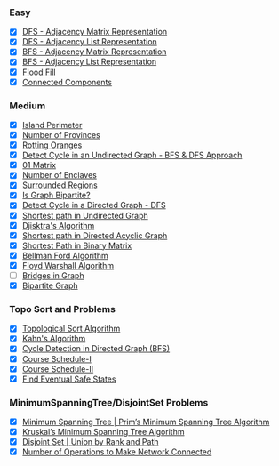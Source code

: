 ### Easy
- [x] [DFS - Adjacency Matrix Representation](./Easy/DFS_AdjacencyMatrixRepresentation.md)
- [x] [DFS - Adjacency List Representation](./Easy/DFS_AdjacencyListRepresentation.md)
- [x] [BFS - Adjacency Matrix Representation](./Easy/BFS_AdjacencyMatrixRepresentation.md)
- [x] [BFS - Adjacency List Representation](./Easy/BFS_AdjacencyListRepresentation.md)
- [x] [Flood Fill](./Easy/FloodFill.md)
- [x] [Connected Components](./Easy/ConnectedComponents.md)

### Medium
- [x] [Island Perimeter](./Medium/IslandPerimeter.md)
- [x] [Number of Provinces](./Medium/NumberOfProvinces.md)
- [x] [Rotting Oranges](./Medium/RottingOranges.md)
- [x] [Detect Cycle in an Undirected Graph - BFS & DFS Approach](./Medium/DetectCycleUndirectedGraph.md)
- [x] [01 Matrix](./Medium/01%20Matrix.md)
- [x] [Number of Enclaves](./Medium/NumberOfEnclaves.md)
- [x] [Surrounded Regions](./Medium/SurroundedRegions.md)
- [x] [Is Graph Bipartite?](./Medium/IsGraphBipartite.md)
- [x] [Detect Cycle in a Directed Graph - DFS](./Medium/DirectedGraphCycle_DFS.md)
- [x] [Shortest path in Undirected Graph](./Medium/ShortestPathUndirectedGraph.md)
- [x] [Djisktra's Algorithm](./Medium/Djisktra'sAlgorithm.md)
- [x] [Shortest path in Directed Acyclic Graph](./Medium/ShortestPathDirectedAcyclicGraph.md)
- [x] [Shortest Path in Binary Matrix](./Medium/ShortestPathBinaryMatrix.md)
- [x] [Bellman Ford Algorithm](./Medium/BellmanFordAlgorithm.md)
- [x] [Floyd Warshall Algorithm](./Medium/FloydWarshallAlgorithm.md)
- [ ] [Bridges in Graph](./Medium/BridgesInGraph.md)
- [x] [Bipartite Graph](./Medium/BipartiteGraph.md)

### Topo Sort and Problems

- [x] [Topological Sort Algorithm](./Medium/TopologicalSortAlgorithm.md)
- [x] [Kahn's Algorithm](./Medium/KahnAlgorithm.md)
- [x] [Cycle Detection in Directed Graph (BFS)](./Medium/DirectedGraphCycle_BFS.md)
- [x] [Course Schedule-I](./Medium/Course%20Schedule-I.md)
- [x] [Course Schedule-II](./Medium/Course%20Schedule-II.md)
- [x] [Find Eventual Safe States](./Medium/FindEventualSafeStates.md)

### MinimumSpanningTree/DisjointSet Problems

- [x] [Minimum Spanning Tree | Prim’s Minimum Spanning Tree Algorithm](./MinimumSpanningTreeAndDisjointSetProblems/Medium/MinimumSpanningTree.md)
- [x] [Kruskal’s Minimum Spanning Tree Algorithm](./MinimumSpanningTreeAndDisjointSetProblems/Medium/Kruskal’sMinimumSpanningTreeAlgorithm.md)
- [x] [Disjoint Set | Union by Rank and Path](./MinimumSpanningTreeAndDisjointSetProblems/Medium/DisjointSet.md)
- [x] [Number of Operations to Make Network Connected](./MinimumSpanningTreeAndDisjointSetProblems/Medium/NumberofOperationsToMakeNetworkConnected.md)